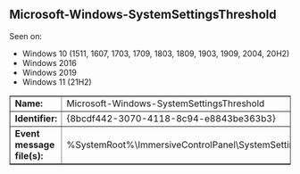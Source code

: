 ## Microsoft-Windows-SystemSettingsThreshold

Seen on:
* Windows 10 (1511, 1607, 1703, 1709, 1803, 1809, 1903, 1909, 2004, 20H2)
* Windows 2016
* Windows 2019
* Windows 11 (21H2)

<table border="1" class="docutils">
  <tbody>
    <tr>
      <td><b>Name:</b></td>
      <td>Microsoft-Windows-SystemSettingsThreshold</td>
    </tr>
    <tr>
      <td><b>Identifier:</b></td>
      <td>{8bcdf442-3070-4118-8c94-e8843be363b3}</td>
    </tr>
    <tr>
      <td><b>Event message file(s):</b></td>
      <td>%SystemRoot%\ImmersiveControlPanel\SystemSettings.exe</td>
    </tr>
  </tbody>
</table>

&nbsp;

